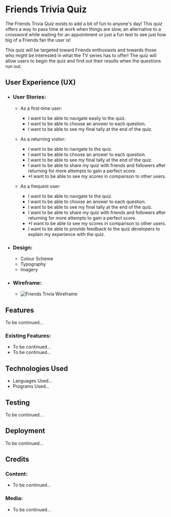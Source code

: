 # Friends Trivia Quiz

The Friends Trivia Quiz exists to add a bit of fun to anyone's day! This quiz offers a way to pass time at work when things are slow, an alternative to a crossword while waiting for an appointment or just a fun test to see just how big of a Friends fan the user is!

This quiz will be targeted toward Friends enthusiasts and towards those who might be interested in what the TV series has to offer! The quiz will allow users to begin the quiz and find out their results when the questions run out.

## User Experience (UX)

- ### User Stories:
	- As a first-time user:
		- I want to be able to navigate easily to the quiz.
		- I want to be able to choose an answer to each question.
		- I want to be able to see my final tally at the end of the quiz.
	
	- As a returning visitor:
		- I want to be able to navigate to the quiz.
		- I want to be able to choose an answer to each question.
		- I want to be able to see my final tally at the end of the quiz.
		- I want to be able to share my quiz with friends and followers after returning for more attempts to gain a perfect score.
		- *I want to be able to see my scores in comparison to other users.

    - As a frequest user:
        - I want to be able to navigate to the quiz.
		- I want to be able to choose an answer to each question.
		- I want to be able to see my final tally at the end of the quiz.
		- I want to be able to share my quiz with friends and followers after returning for more attempts to gain a perfect score.
		- *I want to be able to see my scores in comparison to other users.
        - I want to be able to provide feedback to the quiz developers to explain my experience with the quiz.

- ### Design:
	- Colour Scheme 
	- Typography
	- Imagery

- ### Wireframe:
	- ![Friends Trivia Wireframe](../Friends-Trivia-Quiz/assets/images/readme%20images/friends-trivia-wireframe.png)

## Features

To be continued...

### Existing Features:

- To be continued...
- To be continued...

## Technologies Used

- Languages Used...
- Programs Used...

## Testing

To be continued...

## Deployment

To be continued...

## Credits

### Content: 

- To be continued...

### Media:

- To be continued...